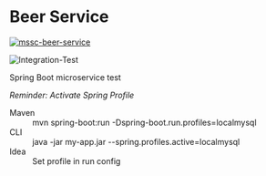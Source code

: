 # Beer Service

[![mssc-beer-service](https://circleci.com/gh/griezma/mssc-beer-service.svg?style=svg)](https://circleci.com/gh/griezma/mssc-beer-service)

![Integration-Test](https://github.com/griezma/mssc-beer-service/workflows/Integration-Test/badge.svg)

Spring Boot microservice test

*Reminder: Activate Spring Profile*
<dl>
    <dt>Maven</dt>
    <dd>mvn spring-boot:run -Dspring-boot.run.profiles=localmysql</dd>
    <dt>CLI</dt>
    <dd>java -jar my-app.jar --spring.profiles.active=localmysql</dd>
    <dt>Idea</dt>
    <dd>Set profile in run config</dd>
</dl>

